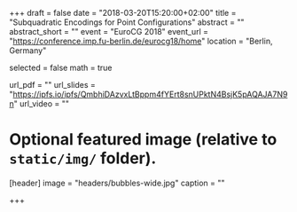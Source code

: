 +++
draft = false
date = "2018-03-20T15:20:00+02:00"
title = "Subquadratic Encodings for Point Configurations"
abstract = ""
abstract_short = ""
event = "EuroCG 2018"
event_url = "https://conference.imp.fu-berlin.de/eurocg18/home"
location = "Berlin, Germany"

selected = false
math = true

url_pdf = ""
url_slides = "https://ipfs.io/ipfs/QmbhiDAzvxLtBppm4fYErt8snUPktN4BsjK5pAQAJA7N9n"
url_video = ""

# Optional featured image (relative to `static/img/` folder).
[header]
image = "headers/bubbles-wide.jpg"
caption = ""

+++

<!--Embed your slides or video here using-->
<!--[shortcodes](https://gcushen.github.io/hugo-academic-demo/post/writing-markdown-latex/).-->
<!--Further details can easily be added using *Markdown* and $\rm \LaTeX$ math-->
<!--code. -->
